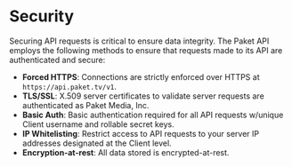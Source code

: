 # Security

Securing API requests is critical to ensure data integrity. The Paket API employs the following methods to ensure that requests made to its API are authenticated and secure:

- **Forced HTTPS**: Connections are strictly enforced over HTTPS at `https://api.paket.tv/v1`.
- **TLS/SSL**: X.509 server certificates to validate server requests are authenticated as Paket Media, Inc.
- **Basic Auth**: Basic authentication required for all API requests w/unique Client username and rollable secret keys. 
- **IP Whitelisting**: Restrict access to API requests to your server IP addresses designated at the Client level.
- **Encryption-at-rest**: All data stored is encrypted-at-rest.